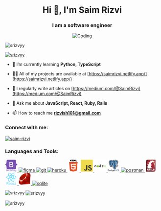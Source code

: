 <!-- [![MasterHead](https://wallpapercave.com/wp/wp7039131.png)](https://saimrizvi.netlify.app/)  -->
<h1 align="center">Hi 👋, I'm Saim Rizvi</h1>
<h3 align="center">I am a software engineer</h3>
<p align="center">
<img  alt ="Coding" width="400" src="https://secretmag.ru/imgs/2019/11/18/16/3659961/4c76f0d649a2246740850eb9a26cfda93060fa53.gif">
</p>
<p align="left"> <img src="https://komarev.com/ghpvc/?username=srizvyy&label=Profile%20views&color=0e75b6&style=flat" alt="srizvyy" /> </p>

<p align="left"> <a href="https://github.com/ryo-ma/github-profile-trophy"><img src="https://github-profile-trophy.vercel.app/?username=srizvyy" alt="srizvyy" /></a> </p>

- 🌱 I’m currently learning **Python, TypeScript**

- 👨‍💻 All of my projects are available at [https://saimrizvi.netlify.app/](https://saimrizvi.netlify.app/)

- 📝 I regularly write articles on [https://medium.com/@SaimRizvi](https://medium.com/@SaimRizvi)

- 💬 Ask me about **JavaScript, React, Ruby, Rails**

- 📫 How to reach me **rizvish101@gmail.com**

<h3 align="left">Connect with me:</h3>
<p align="left">
<a href="https://linkedin.com/in/saim-rizvi" target="blank"><img align="center" src="https://raw.githubusercontent.com/rahuldkjain/github-profile-readme-generator/master/src/images/icons/Social/linked-in-alt.svg" alt="saim-rizvi" height="30" width="40" /></a>
</p>

<h3 align="left">Languages and Tools:</h3>
<p align="left"> <a href="https://getbootstrap.com" target="_blank" rel="noreferrer"> <img src="https://raw.githubusercontent.com/devicons/devicon/master/icons/bootstrap/bootstrap-plain-wordmark.svg" alt="bootstrap" width="40" height="40"/> </a> <a href="https://www.figma.com/" target="_blank" rel="noreferrer"> <img src="https://www.vectorlogo.zone/logos/figma/figma-icon.svg" alt="figma" width="40" height="40"/> </a> <a href="https://git-scm.com/" target="_blank" rel="noreferrer"> <img src="https://www.vectorlogo.zone/logos/git-scm/git-scm-icon.svg" alt="git" width="40" height="40"/> </a> <a href="https://heroku.com" target="_blank" rel="noreferrer"> <img src="https://www.vectorlogo.zone/logos/heroku/heroku-icon.svg" alt="heroku" width="40" height="40"/> </a> <a href="https://www.w3.org/html/" target="_blank" rel="noreferrer"> <img src="https://raw.githubusercontent.com/devicons/devicon/master/icons/html5/html5-original-wordmark.svg" alt="html5" width="40" height="40"/> </a> <a href="https://developer.mozilla.org/en-US/docs/Web/JavaScript" target="_blank" rel="noreferrer"> <img src="https://raw.githubusercontent.com/devicons/devicon/master/icons/javascript/javascript-original.svg" alt="javascript" width="40" height="40"/> </a> <a href="https://nodejs.org" target="_blank" rel="noreferrer"> <img src="https://raw.githubusercontent.com/devicons/devicon/master/icons/nodejs/nodejs-original-wordmark.svg" alt="nodejs" width="40" height="40"/> </a> <a href="https://www.postgresql.org" target="_blank" rel="noreferrer"> <img src="https://raw.githubusercontent.com/devicons/devicon/master/icons/postgresql/postgresql-original-wordmark.svg" alt="postgresql" width="40" height="40"/> </a> <a href="https://postman.com" target="_blank" rel="noreferrer"> <img src="https://www.vectorlogo.zone/logos/getpostman/getpostman-icon.svg" alt="postman" width="40" height="40"/> </a> <a href="https://rubyonrails.org" target="_blank" rel="noreferrer"> <img src="https://raw.githubusercontent.com/devicons/devicon/master/icons/rails/rails-original-wordmark.svg" alt="rails" width="40" height="40"/> </a> <a href="https://reactjs.org/" target="_blank" rel="noreferrer"> <img src="https://raw.githubusercontent.com/devicons/devicon/master/icons/react/react-original-wordmark.svg" alt="react" width="40" height="40"/> </a> <a href="https://www.ruby-lang.org/en/" target="_blank" rel="noreferrer"> <img src="https://raw.githubusercontent.com/devicons/devicon/master/icons/ruby/ruby-original.svg" alt="ruby" width="40" height="40"/> </a> <a href="https://www.sqlite.org/" target="_blank" rel="noreferrer"> <img src="https://www.vectorlogo.zone/logos/sqlite/sqlite-icon.svg" alt="sqlite" width="40" height="40"/> </a> </p>

<p><img align="left" src="https://github-readme-stats.vercel.app/api/top-langs?username=srizvyy&show_icons=true&locale=en&layout=compact" alt="srizvyy" /></p>

<p>&nbsp;<img align="center" src="https://github-readme-stats.vercel.app/api?username=srizvyy&show_icons=true&locale=en" alt="srizvyy" /></p>

<p><img align="center" src="https://github-readme-streak-stats.herokuapp.com/?user=srizvyy&" alt="srizvyy" /></p>







<!---
srizvyy/srizvyy is a ✨ special ✨ repository because its `README.md` (this file) appears on your GitHub profile.
You can click the Preview link to take a look at your changes.
--->
